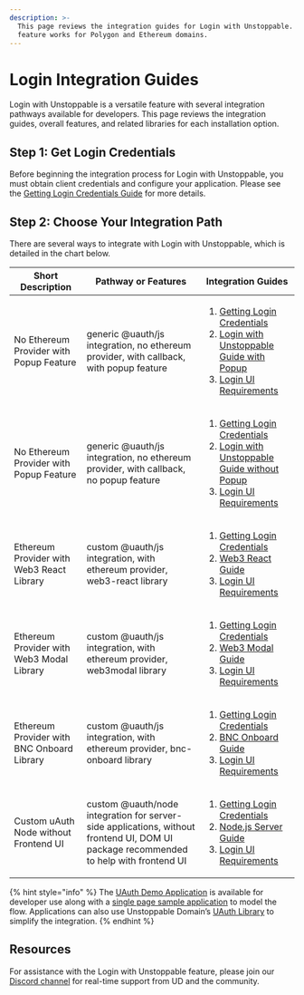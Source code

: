 ```yaml
---
description: >-
  This page reviews the integration guides for Login with Unstoppable. This
  feature works for Polygon and Ethereum domains.
---
```


# Login Integration Guides

Login with Unstoppable is a versatile feature with several integration pathways available for developers. This page reviews the integration guides, overall features, and related libraries for each installation option.

## Step 1: Get Login Credentials

Before beginning the integration process for Login with Unstoppable, you must obtain client credentials and configure your application. Please see the [Getting Login Credentials Guide](../getting-login-credentials.md) for more details.

## Step 2: Choose Your Integration Path

There are several ways to integrate with Login with Unstoppable, which is detailed in the chart below.

| Short Description                          | Pathway or Features                                                                                                                   | Integration Guides                                                                                                                                                                                                                                        |
| ------------------------------------------ | ------------------------------------------------------------------------------------------------------------------------------------- | --------------------------------------------------------------------------------------------------------------------------------------------------------------------------------------------------------------------------------------------------------- |
| No Ethereum Provider with Popup Feature    | generic @uauth/js integration, no ethereum provider, with callback, with popup feature                                                | <ol><li><a href="../getting-login-credentials.md">Getting Login Credentials</a></li><li><a href="login-with-popup.md">Login with Unstoppable Guide with Popup</a></li><li><a href="../login-ui-requirements.md">Login UI Requirements</a></li></ol>       |
| No Ethereum Provider with Popup Feature    | generic @uauth/js integration, no ethereum provider, with callback, no popup feature                                                  | <ol><li><a href="../getting-login-credentials.md">Getting Login Credentials</a></li><li><a href="login-without-popup.md">Login with Unstoppable Guide without Popup</a></li><li><a href="../login-ui-requirements.md">Login UI Requirements</a></li></ol> |
| Ethereum Provider with Web3 React Library  | custom @uauth/js integration, with ethereum provider, web3-react library                                                              | <ol><li><a href="../getting-login-credentials.md">Getting Login Credentials</a></li><li><a href="web3-react-guide.md">Web3 React Guide</a></li><li><a href="../login-ui-requirements.md">Login UI Requirements</a></li></ol>                              |
| Ethereum Provider with Web3 Modal Library  | custom @uauth/js integration, with ethereum provider, web3modal library                                                               | <ol><li><a href="../getting-login-credentials.md">Getting Login Credentials</a></li><li><a href="web3-modal-guide.md">Web3 Modal Guide</a></li><li><a href="../login-ui-requirements.md">Login UI Requirements</a></li></ol>                              |
| Ethereum Provider with BNC Onboard Library | custom @uauth/js integration, with ethereum provider, bnc-onboard library                                                             | <ol><li><a href="../getting-login-credentials.md">Getting Login Credentials</a></li><li><a href="bnc-onboard-guide.md">BNC Onboard Guide</a></li><li><a href="../login-ui-requirements.md">Login UI Requirements</a></li></ol>                            |
| Custom uAuth Node without Frontend UI      | custom @uauth/node integration for server-side applications, without frontend UI, DOM UI package recommended to help with frontend UI | <ol><li><a href="../getting-login-credentials.md">Getting Login Credentials</a></li><li><a href="node-js-server-guide.md">Node.js Server Guide</a></li><li><a href="../login-ui-requirements.md">Login UI Requirements</a></li></ol>                      |

{% hint style="info" %}
The [UAuth Demo Application](https://uauth-demo.uc.r.appspot.com) is available for developer use along with a [single page sample application](https://github.com/unstoppabledomains/uauth/tree/main/examples/spa/src) to model the flow. Applications can also use Unstoppable Domain’s [UAuth Library](https://github.com/unstoppabledomains/uauth) to simplify the integration.&#x20;
{% endhint %}

## Resources

For assistance with the Login with Unstoppable feature, please join our [Discord channel](https://discord.gg/b6ZVxSZ9Hn) for real-time support from UD and the community.

